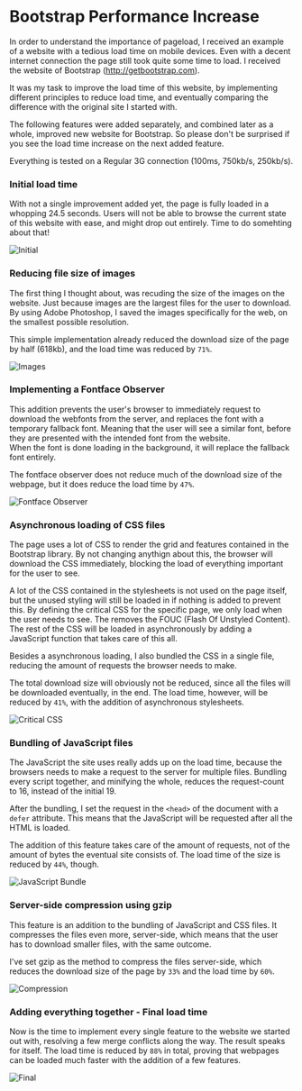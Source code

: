 # Bootstrap Performance Increase
In order to understand the importance of pageload, I received an example of a website with a tedious load time on mobile devices. Even with a decent internet connection the page still took quite some time to load. I received the website of Bootstrap (http://getbootstrap.com).

It was my task to improve the load time of this website, by implementing different principles to reduce load time, and eventually comparing the difference with the original site I started with.

The following features were added separately, and combined later as a whole, improved new website for Bootstrap. So please don't be surprised if you see the load time increase on the next added feature.

Everything is tested on a Regular 3G connection (100ms, 750kb/s, 250kb/s).

### Initial load time
With not a single improvement added yet, the page is fully loaded in a whopping 24.5 seconds. Users will not be able to browse the current state of this website with ease, and might drop out entirely. Time to do somehting about that!

![Initial](https://berendpronk.github.io/minor/assets/pm/initial.png)

### Reducing file size of images
The first thing I thought about, was recuding the size of the images on the website. Just because images are the largest files for the user to download.  
By using Adobe Photoshop, I saved the images specifically for the web, on the smallest possible resolution.

This simple implementation already reduced the download size of the page by half (618kb), and the load time was reduced by `71%`.

![Images](https://berendpronk.github.io/minor/assets/pm/reduce-image-sizes.png)

### Implementing a Fontface Observer
This addition prevents the user's browser to immediately request to download the webfonts from the server, and replaces the font with a temporary fallback font. Meaning that the user will see a similar font, before they are presented with the intended font from the website.  
When the font is done loading in the background, it will replace the fallback font entirely.

The fontface observer does not reduce much of the download size of the webpage, but it does reduce the load time by `47%`.

![Fontface Observer](https://berendpronk.github.io/minor/assets/pm/fontface-observer.png)

### Asynchronous loading of CSS files
The page uses a lot of CSS to render the grid and features contained in the Bootstrap library. By not changing anythign about this, the browser will download the CSS immediately, blocking the load of everything important for the user to see.

A lot of the CSS contained in the stylesheets is not used on the page itself, but the unused styling will still be loaded in if nothing is added to prevent this. By defining the critical CSS for the specific page, we only load when the user needs to see. The removes the FOUC (Flash Of Unstyled Content).  
The rest of the CSS will be loaded in asynchronously by adding a JavaScript function that takes care of this all.

Besides a asynchronous loading, I also bundled the CSS in a single file, reducing the amount of requests the browser needs to make.

The total download size will obviously not be reduced, since all the files will be downloaded eventually, in the end. The load time, however, will be reduced by `41%`, with the addition of asynchronous stylesheets.

![Critical CSS](https://berendpronk.github.io/minor/assets/pm/critical-css.png)

### Bundling of JavaScript files
The JavaScript the site uses really adds up on the load time, because the browsers needs to make a request to the server for multiple files. Bundling every script together, and minifying the whole, reduces the request-count to 16, instead of the initial 19.

After the bundling, I set the request in the `<head>` of the document with a `defer` attribute. This means that the JavaScript will be requested after all the HTML is loaded.

The addition of this feature takes care of the amount of requests, not of the amount of bytes the eventual site consists of. The load time of the size is reduced by `44%`, though.

![JavaScript Bundle](https://berendpronk.github.io/minor/assets/pm/javascript-bundle.png)

### Server-side compression using gzip
This feature is an addition to the bundling of JavaScript and CSS files. It compresses the files even more, server-side, which means that the user has to download smaller files, with the same outcome.

I've set gzip as the method to compress the files server-side, which reduces the download size of the page by `33%` and the load time by `60%`.

![Compression](https://berendpronk.github.io/minor/assets/pm/server-side-compression.png)

### Adding everything together - Final load time
Now is the time to implement every single feature to the website we started out with, resolving a few merge conflicts along the way. The result speaks for itself. The load time is reduced by `88%` in total, proving that webpages can be loaded much faster with the addition of a few features.

![Final](https://berendpronk.github.io/minor/assets/pm/final.png)
